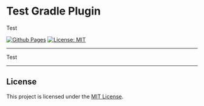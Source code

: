# Test Gradle Plugin

Test

[![Github Pages](https://img.shields.io/github/v/tag/projektor/test-gradle-plugin.svg?label=Github+Pages&style=for-the-badge&sort=semver)](https://projektor.github.io/test-gradle-plugin) [![License: MIT](https://img.shields.io/static/v1?label=License&style=for-the-badge&message=MIT&color=yellow)](https://spdx.org/licenses/MIT)

---

Test

---

## License

This project is licensed under the [MIT License](https://spdx.org/licenses/MIT).
